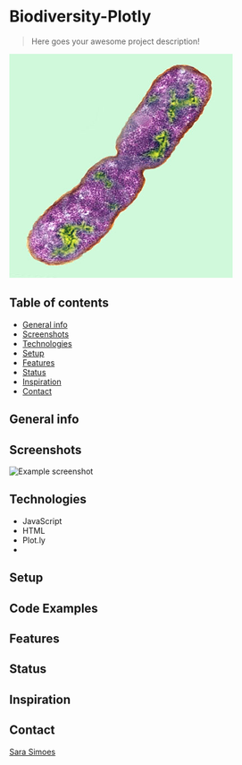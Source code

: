 # Biodiversity-Plotly

> Here goes your awesome project description!

![Bacteria](Images/bacteria.png)

## Table of contents
* [General info](#general-info)
* [Screenshots](#screenshots)
* [Technologies](#technologies)
* [Setup](#setup)
* [Features](#features)
* [Status](#status)
* [Inspiration](#inspiration)
* [Contact](#contact)

## General info

## Screenshots
![Example screenshot](./img/screenshot.png)

## Technologies
* JavaScript
* HTML
* Plot.ly
* 

## Setup

## Code Examples

## Features

## Status

## Inspiration

## Contact

[Sara Simoes](https://github.com/Ssimoes48)
